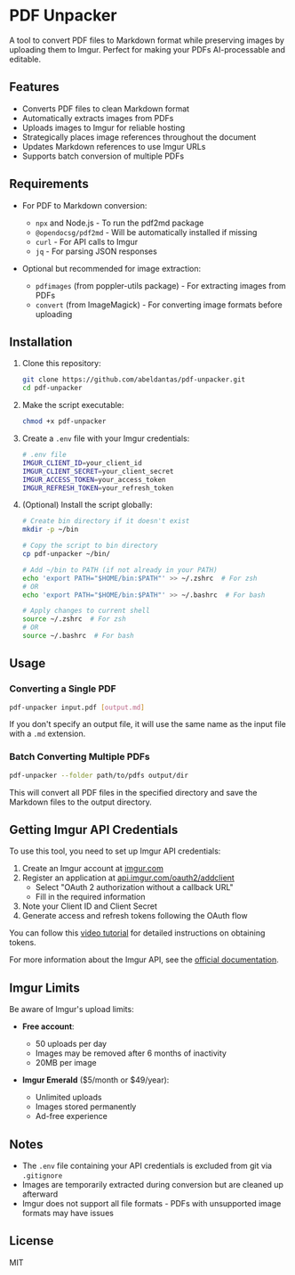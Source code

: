 # PDF Unpacker

A tool to convert PDF files to Markdown format while preserving images by uploading them to Imgur. Perfect for making your PDFs AI-processable and editable.

## Features

- Converts PDF files to clean Markdown format
- Automatically extracts images from PDFs
- Uploads images to Imgur for reliable hosting
- Strategically places image references throughout the document
- Updates Markdown references to use Imgur URLs
- Supports batch conversion of multiple PDFs

## Requirements

- For PDF to Markdown conversion:
  - `npx` and Node.js - To run the pdf2md package
  - `@opendocsg/pdf2md` - Will be automatically installed if missing
  - `curl` - For API calls to Imgur
  - `jq` - For parsing JSON responses

- Optional but recommended for image extraction:
  - `pdfimages` (from poppler-utils package) - For extracting images from PDFs
  - `convert` (from ImageMagick) - For converting image formats before uploading

## Installation

1. Clone this repository:
   ```bash
   git clone https://github.com/abeldantas/pdf-unpacker.git
   cd pdf-unpacker
   ```

2. Make the script executable:
   ```bash
   chmod +x pdf-unpacker
   ```

3. Create a `.env` file with your Imgur credentials:
   ```bash
   # .env file
   IMGUR_CLIENT_ID=your_client_id
   IMGUR_CLIENT_SECRET=your_client_secret
   IMGUR_ACCESS_TOKEN=your_access_token
   IMGUR_REFRESH_TOKEN=your_refresh_token
   ```

4. (Optional) Install the script globally:
   ```bash
   # Create bin directory if it doesn't exist
   mkdir -p ~/bin
   
   # Copy the script to bin directory
   cp pdf-unpacker ~/bin/
   
   # Add ~/bin to PATH (if not already in your PATH)
   echo 'export PATH="$HOME/bin:$PATH"' >> ~/.zshrc  # For zsh
   # OR
   echo 'export PATH="$HOME/bin:$PATH"' >> ~/.bashrc  # For bash
   
   # Apply changes to current shell
   source ~/.zshrc  # For zsh
   # OR
   source ~/.bashrc  # For bash
   ```

## Usage

### Converting a Single PDF

```bash
pdf-unpacker input.pdf [output.md]
```

If you don't specify an output file, it will use the same name as the input file with a `.md` extension.

### Batch Converting Multiple PDFs

```bash
pdf-unpacker --folder path/to/pdfs output/dir
```

This will convert all PDF files in the specified directory and save the Markdown files to the output directory.

## Getting Imgur API Credentials

To use this tool, you need to set up Imgur API credentials:

1. Create an Imgur account at [imgur.com](https://imgur.com/)
2. Register an application at [api.imgur.com/oauth2/addclient](https://api.imgur.com/oauth2/addclient)
   - Select "OAuth 2 authorization without a callback URL"
   - Fill in the required information
3. Note your Client ID and Client Secret
4. Generate access and refresh tokens following the OAuth flow

You can follow this [video tutorial](https://www.youtube.com/watch?v=anfNgyplDjI&t=73s) for detailed instructions on obtaining tokens.

For more information about the Imgur API, see the [official documentation](https://apidocs.imgur.com/).

## Imgur Limits

Be aware of Imgur's upload limits:

- **Free account**: 
  - 50 uploads per day
  - Images may be removed after 6 months of inactivity
  - 20MB per image

- **Imgur Emerald** ($5/month or $49/year):
  - Unlimited uploads
  - Images stored permanently
  - Ad-free experience

## Notes

- The `.env` file containing your API credentials is excluded from git via `.gitignore`
- Images are temporarily extracted during conversion but are cleaned up afterward
- Imgur does not support all file formats - PDFs with unsupported image formats may have issues

## License

MIT
